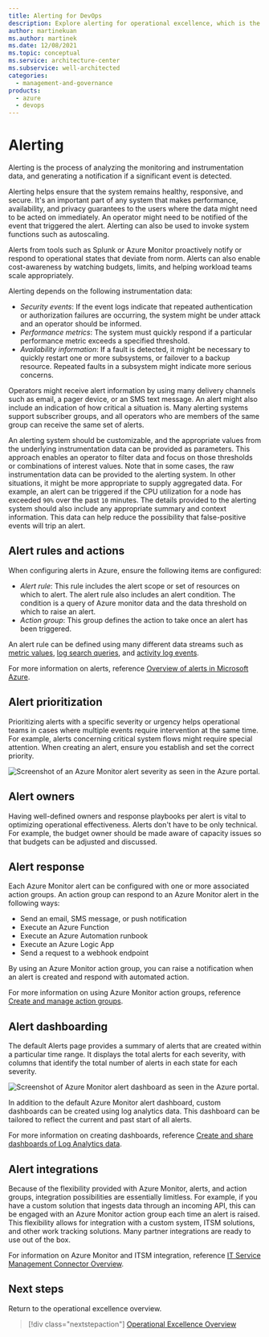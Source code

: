```yaml
---
title: Alerting for DevOps
description: Explore alerting for operational excellence, which is the process of analyzing the monitoring and instrumentation data and generating a notification if a significant event is detected.
author: martinekuan
ms.author: martinek
ms.date: 12/08/2021
ms.topic: conceptual
ms.service: architecture-center
ms.subservice: well-architected
categories:
  - management-and-governance
products:
  - azure
  - devops
---
```


# Alerting

Alerting is the process of analyzing the monitoring and instrumentation data, and generating a notification if a significant event is detected.

Alerting helps ensure that the system remains healthy, responsive, and secure. It's an important part of any system that makes performance, availability, and privacy guarantees to the users where the data might need to be acted on immediately. An operator might need to be notified of the event that triggered the alert. Alerting can also be used to invoke system functions such as autoscaling.

Alerts from tools such as Splunk or Azure Monitor proactively notify or respond to operational states that deviate from norm. Alerts can also enable cost-awareness by watching budgets, limits, and helping workload teams scale appropriately.

Alerting depends on the following instrumentation data:

- *Security events*: If the event logs indicate that repeated authentication or authorization failures are occurring, the system might be under attack and an operator should be informed.
- *Performance metrics*: The system must quickly respond if a particular performance metric exceeds a specified threshold.
- *Availability information*: If a fault is detected, it might be necessary to quickly restart one or more subsystems, or failover to a backup resource. Repeated faults in a subsystem might indicate more serious concerns.

Operators might receive alert information by using many delivery channels such as email, a pager device, or an SMS text message. An alert might also include an indication of how critical a situation is. Many alerting systems support subscriber groups, and all operators who are members of the same group can receive the same set of alerts.

An alerting system should be customizable, and the appropriate values from the underlying instrumentation data can be provided as parameters. This approach enables an operator to filter data and focus on those thresholds or combinations of interest values. Note that in some cases, the raw instrumentation data can be provided to the alerting system. In other situations, it might be more appropriate to supply aggregated data. For example, an alert can be triggered if the CPU utilization for a node has exceeded `90%` over the past `10` minutes. The details provided to the alerting system should also include any appropriate summary and context information. This data can help reduce the possibility that false-positive events will trip an alert.

## Alert rules and actions

When configuring alerts in Azure, ensure the following items are configured:

- *Alert rule*: This rule includes the alert scope or set of resources on which to alert. The alert rule also includes an alert condition. The condition is a query of Azure monitor data and the data threshold on which to raise an alert.
- *Action group*: This group defines the action to take once an alert has been triggered.

An alert rule can be defined using many different data streams such as [metric values](/azure/azure-monitor/platform/alerts-metric-overview), [log search queries](/azure/azure-monitor/platform/alerts-unified-log), and [activity log events](/azure/azure-monitor/platform/activity-log-alerts).

For more information on alerts, reference [Overview of alerts in Microsoft Azure](/azure/azure-monitor/platform/alerts-overview).

## Alert prioritization

Prioritizing alerts with a specific severity or urgency helps operational teams in cases where multiple events require intervention at the same time. For example, alerts concerning critical system flows might require special attention. When creating an alert, ensure you establish and set the correct priority.

![Screenshot of an Azure Monitor alert severity as seen in the Azure portal.](../devops/alert-severity.png)

## Alert owners

Having well-defined owners and response playbooks per alert is vital to optimizing operational effectiveness. Alerts don't have to be only technical. For example, the budget owner should be made aware of capacity issues so that budgets can be adjusted and discussed.

## Alert response

Each Azure Monitor alert can be configured with one or more associated action groups. An action group can respond to an Azure Monitor alert in the following ways:

- Send an email, SMS message, or push notification
- Execute an Azure Function
- Execute an Azure Automation runbook
- Execute an Azure Logic App
- Send a request to a webhook endpoint

By using an Azure Monitor action group, you can raise a notification when an alert is created and respond with automated action.

For more information on using Azure Monitor action groups, reference [Create and manage action groups](/azure/azure-monitor/platform/action-groups).

## Alert dashboarding

The default Alerts page provides a summary of alerts that are created within a particular time range. It displays the total alerts for each severity, with columns that identify the total number of alerts in each state for each severity.

![Screenshot of Azure Monitor alert dashboard as seen in the Azure portal.](../devops/alerts-dash.png)

In addition to the default Azure Monitor alert dashboard, custom dashboards can be created using log analytics data. This dashboard can be tailored to reflect the current and past start of all alerts.

For more information on creating dashboards, reference [Create and share dashboards of Log Analytics data](/azure/azure-monitor/learn/tutorial-logs-dashboards).

## Alert integrations

Because of the flexibility provided with Azure Monitor, alerts, and action groups, integration possibilities are essentially limitless. For example, if you have a custom solution that ingests data through an incoming API, this can be engaged with an Azure Monitor action group each time an alert is raised. This flexibility allows for integration with a custom system, ITSM solutions, and other work tracking solutions. Many partner integrations are ready to use out of the box.

For information on Azure Monitor and ITSM integration, reference [IT Service Management Connector Overview](/azure/azure-monitor/platform/itsmc-overview).

## Next steps

Return to the operational excellence overview.

> [!div class="nextstepaction"]
> [Operational Excellence Overview](./overview.md)
